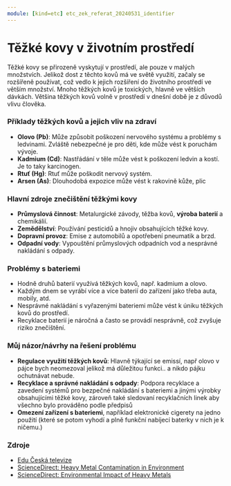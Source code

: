 ```yaml
---
module: [kind=etc] etc_zek_referat_20240531_identifier
---
```


# Těžké kovy v životním prostředí
Těžké kovy se přirozeně vyskytují v prostředí, ale pouze v malých množstvích. Jelikož dost z těchto kovů má ve světě využití, začaly se rozšířeně používat, což vedlo k jejich rozšíření do životního prostředí ve větším množství. Mnoho těžkých kovů je toxických, hlavně ve větších dávkách. Většina těžkých kovů volně v prostředí v dnešní době je z důvodů vlivu člověka.

### Příklady těžkých kovů a jejich vliv na zdraví
- **Olovo (Pb)**: Může způsobit poškození nervového systému a problémy s ledvinami. Zvláště nebezpečné je pro děti, kde může vést k poruchám vývoje.
- **Kadmium (Cd)**: Nastřádání v těle může vést k poškození ledvin a kostí. Je to taky karcinogen.
- **Rtuť (Hg)**: Rtuť může poškodit nervový systém.
- **Arsen (As)**: Dlouhodobá expozice může vést k rakovině kůže, plic

### Hlavní zdroje znečištění těžkými kovy
- **Průmyslová činnost**: Metalurgické závody, těžba kovů, **výroba baterií** a chemikálií.
- **Zemědělství**: Používání pesticidů a hnojiv obsahujících těžké kovy.
- **Dopravní provoz**: Emise z automobilů a opotřebení pneumatik a brzd.
- **Odpadní vody**: Vypouštění průmyslových odpadních vod a nesprávné nakládání s odpady.

### Problémy s bateriemi
- Hodně druhů baterií využívá těžkých kovů, např. kadmium a olovo.
- Každým dnem se vyrábí více a více baterií do zařízení jako třeba auta, mobily, atd.
- Nesprávné nakládání s vyřazenými bateriemi může vést k úniku těžkých kovů do prostředí.
- Recyklace baterií je náročná a často se provádí nesprávně, což zvyšuje riziko znečištění.

### Můj názor/návrhy na řešení problému
- **Regulace využití těžkých kovů**: Hlavně týkající se emissí, např olovo v pájce bych neomezoval jelikož má důležitou funkci.. a nikdo pájku ochutnávat nebude.
- **Recyklace a správné nakládání s odpady**: Podpora recyklace a zavedení systémů pro bezpečné nakládání s bateriemi a jinými výrobky obsahujícími těžké kovy, zároveň také sledovaní recyklačních linek aby všechno bylo prováděno podle předpisů
- **Omezení zařízení s bateriemi**, například elektronické cigerety na jedno použití (které se potom vyhodí a plně funkční nabíjecí baterky v nich je k ničemu.)

### Zdroje
- [Edu Česká televize](https://edu.ceskatelevize.cz/video/5566-tezke-kovy)
- [ScienceDirect: Heavy Metal Contamination in Environment](https://www.sciencedirect.com/science/article/pii/S1018364722000465)
- [ScienceDirect: Environmental Impact of Heavy Metals](https://www.sciencedirect.com/science/article/pii/S2666016421000268)